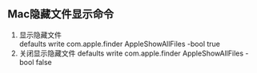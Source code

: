 ## Mac隐藏文件显示命令
1. 显示隐藏文件  
defaults write com.apple.finder AppleShowAllFiles -bool true
2. 关闭显示隐藏文件
defaults write com.apple.finder AppleShowAllFiles -bool false